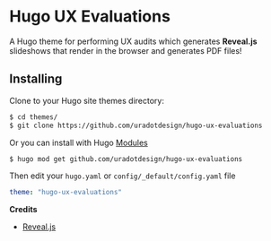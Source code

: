 Hugo UX Evaluations
===================

A Hugo theme for performing UX audits which generates
**Reveal.js** slideshows that render in the browser and
generates PDF files!

## Installing

Clone to your Hugo site themes directory:

```bash
$ cd themes/
$ git clone https://github.com/uradotdesign/hugo-ux-evaluations
```

Or you can install with Hugo [Modules](https://gohugo.io/hugo-modules/)

```bash
$ hugo mod get github.com/uradotdesign/hugo-ux-evaluations
```

Then edit your `hugo.yaml` or `config/_default/config.yaml` file

```yaml
theme: "hugo-ux-evaluations"
```

**Credits**

- [Reveal.js](https://revealjs.com)

